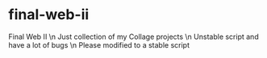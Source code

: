 # final-web-ii
Final Web II \n
Just collection of my Collage projects \n
Unstable script and have a lot of bugs \n
Please modified to a stable script
